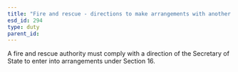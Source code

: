 ```yaml
---
title: "Fire and rescue - directions to make arrangements with another fire authority"
esd_id: 294
type: duty
parent_id:  
---
```


A fire and rescue authority must comply with a direction of the Secretary of State to enter into arrangements under Section 16.

